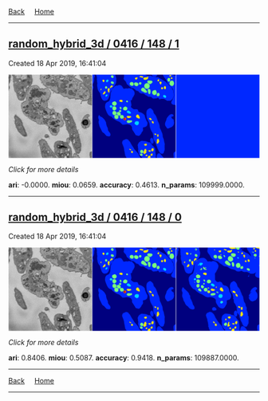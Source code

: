 
[Back](..)&nbsp;&nbsp;&nbsp;&nbsp;&nbsp;[Home](https://leapmanlab.github.io/snapshots)

---

<div class="summary"><a href="1"><h2>random_hybrid_3d / 0416 / 148 / 1</h2></a><p>Created 18 Apr 2019, 16:41:04
</p><a href="1"><img src="1/media/summary.png" align="center"></a><p>
<i>Click for more details</i>
</p></div>

**ari**: -0.0000. **miou**: 0.0659. **accuracy**: 0.4613. **n_params**: 109999.0000. 

---

<div class="summary"><a href="0"><h2>random_hybrid_3d / 0416 / 148 / 0</h2></a><p>Created 18 Apr 2019, 16:41:04
</p><a href="0"><img src="0/media/summary.png" align="center"></a><p>
<i>Click for more details</i>
</p></div>

**ari**: 0.8406. **miou**: 0.5087. **accuracy**: 0.9418. **n_params**: 109887.0000. 

---

[Back](..)&nbsp;&nbsp;&nbsp;&nbsp;&nbsp;[Home](https://leapmanlab.github.io/snapshots)

---